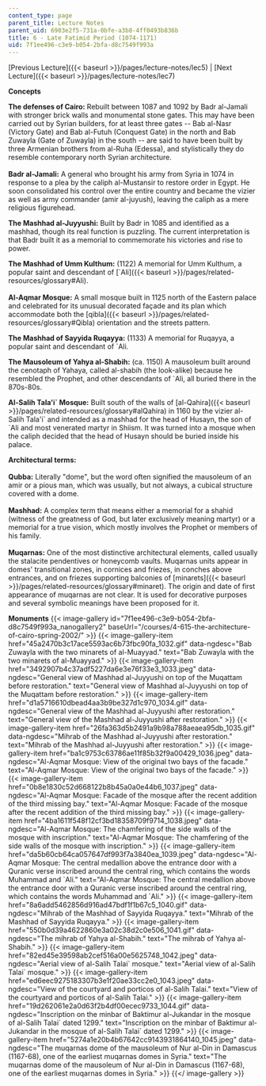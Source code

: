 ```yaml
---
content_type: page
parent_title: Lecture Notes
parent_uid: 6903e2f5-731a-0bfe-a3b8-4ff0493b836b
title: 6 - Late Fatimid Period (1074-1171)
uid: 7f1ee496-c3e9-b054-2bfa-d8c7549f993a
---
```


[Previous Lecture]({{< baseurl >}}/pages/lecture-notes/lec5) | [Next Lecture]({{< baseurl >}}/pages/lecture-notes/lec7)

  
**Concepts**

**The defenses of Cairo:** Rebuilt between 1087 and 1092 by Badr al-Jamali with stronger brick walls and monumental stone gates. This may have been carried out by Syrian builders, for at least three gates -- Bab al-Nasr (Victory Gate) and Bab al-Futuh (Conquest Gate) in the north and Bab Zuwayla (Gate of Zuwayla) in the south -- are said to have been built by three Armenian brothers from al-Ruha (Edessa), and stylistically they do resemble contemporary north Syrian architecture.   
       
**Badr al-Jamali:** A general who brought his army from Syria in 1074 in response to a plea by the caliph al-Mustansir to restore order in Egypt. He soon consolidated his control over the entire country and became the vizier as well as army commander (amir al-juyush), leaving the caliph as a mere religious figurehead.

**The Mashhad al-Juyyushi:** Built by Badr in 1085 and identified as a mashhad, though its real function is puzzling. The current interpretation is that Badr built it as a memorial to commemorate his victories and rise to power.

**The Mashhad of Umm Kulthum:** (1122) A memorial for Umm Kulthum, a popular saint and descendant of [&grave;Ali]({{< baseurl >}}/pages/related-resources/glossary#Ali).   
       
**Al-Aqmar Mosque:** A small mosque built in 1125 north of the Eastern palace and celebrated for its unusual decorated façade and its plan which accommodate both the [qibla]({{< baseurl >}}/pages/related-resources/glossary#Qibla) orientation and the streets pattern. 

**The Mashhad of Sayyida Ruqayya:** (1133) A memorial for Ruqayya, a popular saint and descendant of &grave;Ali.

**The Mausoleum of Yahya al-Shabih:** (ca. 1150) A mausoleum built around the cenotaph of Yahaya, called al-shabih (the look-alike) because he resembled the Prophet, and other descendants of &grave;Ali, all buried there in the 870s-80s.

**Al-Salih Tala'i&grave; Mosque:** Built south of the walls of [al-Qahira]({{< baseurl >}}/pages/related-resources/glossary#alQahira) in 1160 by the vizier al-Salih Tala'i&grave; and intended as a mashhad for the head of Husayn, the son of &grave;Ali and most venerated martyr in Shiism. It was turned into a mosque when the caliph decided that the head of Husayn should be buried inside his palace.

**Architectural terms:**  
       
**Qubba:** Literally "dome", but the word often signified the mausoleum of an amir or a pious man, which was usually, but not always, a cubical structure covered with a dome.   
       
**Mashhad:** A complex term that means either a memorial for a shahid (witness of the greatness of God, but later exclusively meaning martyr) or a memorial for a true vision, which mostly involves the Prophet or members of his family.   
       
**Muqarnas:** One of the most distinctive architectural elements, called usually the stalacite pendentives or honeycomb vaults. Muqarnas units appear in domes' transitional zones, in cornices and friezes, in conches above entrances, and on friezes supporting balconies of [minarets]({{< baseurl >}}/pages/related-resources/glossary#minaret). The origin and date of first appearance of muqarnas are not clear. It is used for decorative purposes and several symbolic meanings have been proposed for it. 

**Monuments**
{{< image-gallery id="7f1ee496-c3e9-b054-2bfa-d8c7549f993a_nanogallery2" baseUrl="/courses/4-615-the-architecture-of-cairo-spring-2002/" >}}
{{< image-gallery-item href="45a2470b3c17ace5593ac6b73fbc90fa_1032.gif" data-ngdesc="Bab Zuwayla with the two minarets of al-Muayyad." text="Bab Zuwayla with the two minarets of al-Muayyad." >}}
{{< image-gallery-item href="3492907b4c37adf5227da6e3e76f33e3_1033.jpeg" data-ngdesc="General view of Mashhad al-Juyyushi on top of the Muqattam before restoration." text="General view of Mashhad al-Juyyushi on top of the Muqattam before restoration." >}}
{{< image-gallery-item href="d1a5716610dbead4aa3b9be327d1c970_1034.gif" data-ngdesc="General view of the Mashhad al-Juyyushi after restoration." text="General view of the Mashhad al-Juyyushi after restoration." >}}
{{< image-gallery-item href="26fa363d5b2491a9b98a788aeaea95db_1035.gif" data-ngdesc="Mihrab of the Mashhad al-Juyyushi after restoration." text="Mihrab of the Mashhad al-Juyyushi after restoration." >}}
{{< image-gallery-item href="ba1c9753c63786ae11f85b32f9a00429_1036.jpeg" data-ngdesc="Al-Aqmar Mosque: View of the original two bays of the facade." text="Al-Aqmar Mosque: View of the original two bays of the facade." >}}
{{< image-gallery-item href="0b8e1830c52d668122b8b45a0a0e44b6_1037.jpeg" data-ngdesc="Al-Aqmar Mosque: Facade of the mosque after the recent addition of the third missing bay." text="Al-Aqmar Mosque: Facade of the mosque after the recent addition of the third missing bay." >}}
{{< image-gallery-item href="4ba1611f548f12cf3bd18358709f9714_1038.jpeg" data-ngdesc="Al-Aqmar Mosque: The chamfering of the side walls of the mosque with inscription." text="Al-Aqmar Mosque: The chamfering of the side walls of the mosque with inscription." >}}
{{< image-gallery-item href="da5b60cb64ca057647df993f7a3840ea_1039.jpeg" data-ngdesc="Al-Aqmar Mosque: The central medallion above the entrance door with a Quranic verse inscribed around the central ring, which contains the words Muhammad and &grave;Ali." text="Al-Aqmar Mosque: The central medallion above the entrance door with a Quranic verse inscribed around the central ring, which contains the words Muhammad and &grave;Ali." >}}
{{< image-gallery-item href="8a6add5462856d916ad47bdf1f1b67c5_1040.gif" data-ngdesc="Mihrab of the Mashhad of Sayyida Ruqayya." text="Mihrab of the Mashhad of Sayyida Ruqayya." >}}
{{< image-gallery-item href="550b0d39a4622860e3a02c38d2c0e506_1041.gif" data-ngdesc="The mihrab of Yahya al-Shabih." text="The mihrab of Yahya al-Shabih." >}}
{{< image-gallery-item href="82ed45e39598ab2cef516a00e5625748_1042.jpeg" data-ngdesc="Aerial view of al-Salih Talai&grave; mosque." text="Aerial view of al-Salih Talai&grave; mosque." >}}
{{< image-gallery-item href="ed6eec9275183307b3e1f20ae33cc2e0_1043.jpeg" data-ngdesc="View of the courtyard and porticos of al-Salih Talai." text="View of the courtyard and porticos of al-Salih Talai." >}}
{{< image-gallery-item href="19d262061e2a0d63f2b4df00ecec9733_1044.gif" data-ngdesc="Inscription on the minbar of Baktimur al-Jukandar in the mosque of al-Salih Talai&grave; dated 1299." text="Inscription on the minbar of Baktimur al-Jukandar in the mosque of al-Salih Talai&grave; dated 1299." >}}
{{< image-gallery-item href="5274a1e20b4b67642cc9143931864140_1045.jpeg" data-ngdesc="The muqarnas dome of the mausoleum of Nur al-Din in Damascus (1167-68), one of the earliest muqarnas domes in Syria." text="The muqarnas dome of the mausoleum of Nur al-Din in Damascus (1167-68), one of the earliest muqarnas domes in Syria." >}}
{{</ image-gallery >}}
